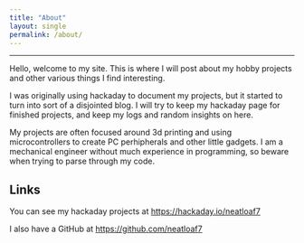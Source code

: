 ```yaml
---
title: "About"
layout: single
permalink: /about/
---
```

---
 Hello, welcome to my site. This is where I will post about my hobby projects and other various things I find interesting.

I was originally using hackaday to document my projects, but it started to turn into sort of a disjointed blog. I will try to keep my hackaday page for finished projects, and keep my logs and random insights on here.

My projects are often focused around 3d printing and using microcontrollers to create PC perhipherals and other little gadgets. I am a mechanical engineer without much experience in programming, so beware when trying to parse through my code.

## Links

You can see my hackaday projects at <https://hackaday.io/neatloaf7>

I also have a GitHub at <https://github.com/neatloaf7>